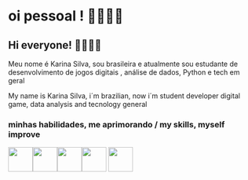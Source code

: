 # oi pessoal ! 💁‍♀️👩‍💻
## Hi everyone! 💁‍♀️👩‍💻

Meu nome é Karina Silva, sou brasileira e atualmente sou estudante de desenvolvimento de jogos digitais , análise de dados, Python e tech em geral

My name is Karina Silva, i´m brazilian, now i´m student developer digital game, data analysis and tecnology general 

### minhas habilidades, me aprimorando / my skills, myself improve 

<img src="https://cdn.jsdelivr.net/gh/devicons/devicon@latest/icons/python/python-original.svg" width="50" height="50" /><img src="https://cdn.jsdelivr.net/gh/devicons/devicon@latest/icons/jupyter/jupyter-original.svg" style="width: 50px; height: 50px;" /><img src="https://cdn.jsdelivr.net/gh/devicons/devicon@latest/icons/vscode/vscode-original.svg" width="50" height="50" /><img src="https://cdn.jsdelivr.net/gh/devicons/devicon@latest/icons/godot/godot-original.svg" width="50" height="50" /> <img src="https://cdn.jsdelivr.net/gh/devicons/devicon@latest/icons/azuresqldatabase/azuresqldatabase-original.svg" width="50" height="50" />








          
          



